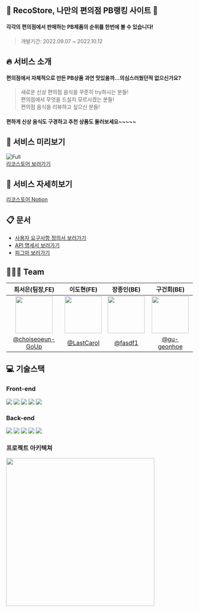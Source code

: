 ## 🍙 RecoStore, 나만의 편의점 PB랭킹 사이트 🍜

#### 각각의 편의점에서 판매하는 PB제품의 순위를 한번에 볼 수 있습니다!

> 개발기간: 2022.09.07 ~ 2022.10.12<br/>

## 🔥 서비스 소개

#### 편의점에서 자체적으로 만든 PB상품 과연 맛있을까...의심스러웠던적 없으신가요?<br/>

> 새로운 신상 편의점 음식을 꾸준히 try하시는 분들!<br/>
> 편의점에서 무엇을 드실지 모르시겠는 분들!<br/>
> 편의점 음식을 리뷰하고 싶으신 분들!<br/>

#### 편하게 신상 음식도 구경하고 추천 상품도 둘러보세요~~~~~

## 🚀 서비스 미리보기

<img src="https://i.ibb.co/JvDcw7V/Full.png" alt="Full" border="0"><br /><a target='_blank' href='https://www.recostore.shop/'>리코스토어 보러가기</a><br />

## 🚀 서비스 자세히보기

<a target='_blank' href='https://codestates.notion.site/Team046-Recostore-b7b8638659e248d5bec0659e1225869f'>리코스토어 Notion</a>

## 📋 문서
- <a target='_blank' href='https://docs.google.com/spreadsheets/d/1DNkBl1FpC-7bWpQYkAhEMMCc0PLyYzWvLn6tX4E-hgE/edit?usp=sharing'>사용자 요구사항 정의서 보러가기</a>
- <a target='_blank' href='http://recostore24.com/swagger-ui/index.html#/'>API 명세서 보러가기</a>
- <a target='_blank' href='https://www.figma.com/file/ahCtlmC8P28jbD0ZRE1rr9/%5BUX%2FUI%5D-hola%ED%94%84%EB%A1%9C%EC%A0%9D%ED%8A%B8---%ED%8E%B8%EC%9D%98%EC%A0%90-PB-%EC%83%81%ED%92%88-%EB%9E%AD%ED%82%B9-%EC%82%AC%EC%9D%B4%ED%8A%B8?node-id=465%3A834'>피그마 보러가기</a>


## 🙋🏻‍♂️ Team

|최서은(팀장,FE)|이도현(FE)|장종인(BE)|구건회(BE)|
|:------:|:------:|:------:|:------:|
|<img src="https://user-images.githubusercontent.com/79019104/190109637-153e659d-aacb-46d3-9a31-d9753e4c1ece.png" width="100" height="100">|<img src="https://velog.velcdn.com/images/dhsm8100/post/569c78e8-434b-4d92-a4d6-fa16517cb05b/image.jpg" width="100" height="100">|<img src="https://velog.velcdn.com/images/dhsm8100/post/fb1f27c5-bbb9-4450-84e7-49bd0be7c39d/image.png" width="100" height="100">|<img src="https://velog.velcdn.com/images/dhsm8100/post/3e77b55d-9f96-47d1-8884-5a92f301d0be/image.png" width="100" height="100">||
|[@choiseoeun-GoUp](https://github.com/choiseoeun-GoUp)|[@LastCarol](https://github.com/LastCarol)|[@fasdf1](https://github.com/fasdf1)|[@gu-geonhoe](https://github.com/gu-geonhoe)||

## 💻 기술스택

### Front-end

<img src="https://img.shields.io/badge/React-61DAFB?style=flat&logo=React&logoColor=white" /> <img src="https://img.shields.io/badge/React Query-FF4154?style=flat&logo=React Query&logoColor=white"/> <img src="https://img.shields.io/badge/styled-components-DB7093?style=flat&logo=styled-components&logoColor=white"/> <img src="https://img.shields.io/badge/JavaScript-F7DF1E?style=flat&logo=JavaScript&logoColor=white"/> <img src="https://img.shields.io/badge/🐻 Zustand-FF9A00?style=flat&logo=Zustand&logoColor=white"/>

### Back-end

<img src="https://img.shields.io/badge/Spring Boot-6DB33F?style=flat&logo=Spring Boot&logoColor=white" /> <img src="https://img.shields.io/badge/Spring Security-6DB33F?style=flat&logo=Spring Security&logoColor=white" /> <img src="https://img.shields.io/badge/MYSQL-4479A1?style=flat&logo=MYSQL&logoColor=white" /> <img src="https://img.shields.io/badge/Amazon AWS-232F3E?style=flat&logo=Amazon AWS&logoColor=white" /> <img src="https://img.shields.io/badge/Amazon S3-569A31?style=flat&logo=Amazon S3&logoColor=white" />

### 프로젝트 아키텍쳐
<img src="https://s3.us-west-2.amazonaws.com/secure.notion-static.com/f5a379a0-3152-4b55-9763-96a3a09c7cf8/Untitled.png?X-Amz-Algorithm=AWS4-HMAC-SHA256&X-Amz-Content-Sha256=UNSIGNED-PAYLOAD&X-Amz-Credential=AKIAT73L2G45EIPT3X45%2F20221009%2Fus-west-2%2Fs3%2Faws4_request&X-Amz-Date=20221009T063004Z&X-Amz-Expires=86400&X-Amz-Signature=9d9cb02718a56e5df48b37ee320f4ca3d4e24669a44baa234094553c6b9ab066&X-Amz-SignedHeaders=host&response-content-disposition=filename%20%3D%22Untitled.png%22&x-id=GetObject" width="400" height="400"/>
